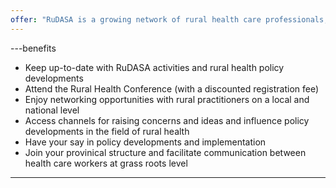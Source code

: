 ```yaml
---
offer: "RuDASA is a growing network of rural health care professionals, and we invite applications for membership. We are geared primarily towards doctors working in or interested in rural medicine, whether generalists or specialists, in private or in public. However, membership is also open to all medical or other health practitioners (including allied health professionals and students) involved in the practice, training or support of rural medicine."
---
```


---benefits
* Keep up-to-date with RuDASA activities and rural health policy developments
* Attend the Rural Health Conference (with a discounted registration fee)
* Enjoy networking opportunities with rural practitioners on a local and national level
* Access channels for raising concerns and ideas and influence policy developments in the field of rural health
* Have your say in policy developments and implementation
* Join your provinical structure and facilitate communication between health care workers at grass roots level
---

<!--
    This is a comment and is not displayed on the website. Do not alter this text between arrows (->).
    To change the content in this file, simply retype/ copy+paste any text above, as you would in a normal text file/ word document.

    Do not change the "offer:" title, or the ---. Only change the text inside '' for that section.
    If you see some text directly after --- (e.g. ---benefits), do not change this.

    The single star ( * ) followed by a space and then text shows an item in a bulleted list. Make sure each item is on a separate line.

    Please refer to the "HOW TO USE" or "HOW TO USE SHORT" files for more information.
 -->
